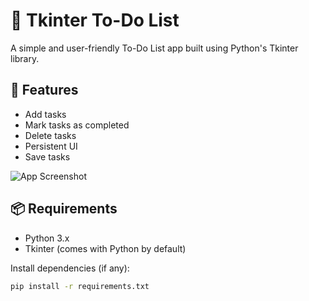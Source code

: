# 📝 Tkinter To-Do List

A simple and user-friendly To-Do List app built using Python's Tkinter library.

## 🔧 Features

- Add tasks
- Mark tasks as completed
- Delete tasks
- Persistent UI
- Save tasks

![App Screenshot](assets/screenshot.png)





## 📦 Requirements

- Python 3.x
- Tkinter (comes with Python by default)

Install dependencies (if any):

```bash
pip install -r requirements.txt
